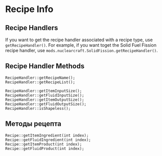 # Recipe Info

## Recipe Handlers
If you want to get the recipe handler associated with a recipe type, use `getRecipeHandler()`. For example, if you want toget the Solid Fuel Fission recipe handler, use `mods.nuclearcraft.SolidFission.getRecipeHandler()`.

## Recipe Handler Methods
```zenscript
RecipeHandler::getRecipeName();
RecipeHandler::getRecipeList();

RecipeHandler::getItemInputSize();
RecipeHandler::getFluidInputSize();
RecipeHandler::getItemOutputSize();
RecipeHandler::getFluidOutputSize();
RecipeHandler::isShapeless();
```

## Методы рецепта
```zenscript
Recipe::getItemIngredient(int index);
Recipe::getFluidIngredient(int index);
Recipe::getItemProduct(int index);
Recipe::getFluidProduct(int index);
```
